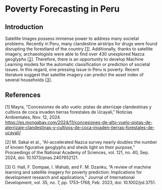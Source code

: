 # Poverty Forecasting in Peru

## Introduction

Satellite Images possess immense power to address many societal problems. Recently in Peru, many clandestine airstrips for drugs were found disrupting the forestland of the country [<a href='#1'>1</a>]. Additionally, thanks to satellite imagery, archaeologists were able to find over 430 unexplored Nazca geoglyphs [<a href='#2'>2</a>]. Therefore, there is an opportunity to develop Machine Learning models for the automatic classification or prediction of societal issues. In this regard, one pressing issue in Peru is poverty. Recent literature suggest that satellite imagery can predict the asset index of several households [<a href='#3'>3</a>].

## References

[<a id='1'>1</a>] Mayra, “Concesiones de alto vuelo: pistas de aterrizaje clandestinas y cultivos de coca invaden tierras forestales de Ucayali,” Noticias Ambientales, Nov. 12, 2024. https://es.mongabay.com/2024/11/concesiones-de-alto-vuelo-pistas-de-aterrizaje-clandestinas-y-cultivos-de-coca-invaden-tierras-forestales-de-ucayali/

[<a id='2'>2</a>] M. Sakai et al., “AI-accelerated Nazca survey nearly doubles the number of known figurative geoglyphs and sheds light on their purpose,” Proceedings of the National Academy of Sciences, vol. 121, no. 40, Sep. 2024, doi: 10.1073/pnas.2407652121.

[<a id='3'>3</a>] O. Hall, F. Dompae, I. Wahab, and F. M. Dzanku, “A review of machine learning and satellite imagery for poverty prediction: Implications for development research and applications,” Journal of International Development, vol. 35, no. 7, pp. 1753–1768, Feb. 2023, doi: 10.1002/jid.3751.